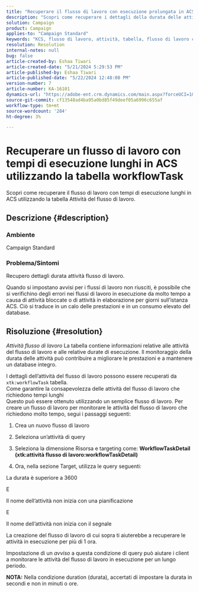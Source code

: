 ```yaml
---
title: "Recuperare il flusso di lavoro con esecuzione prolungata in ACS utilizzando la tabella workflowTask"
description: "Scopri come recuperare i dettagli della durata delle attività del flusso di lavoro."
solution: Campaign
product: Campaign
applies-to: "Campaign Standard"
keywords: "KCS, flusso di lavoro, attività, tabella, flusso di lavoro con esecuzione prolungata, prestazioni, ACS"
resolution: Resolution
internal-notes: null
bug: false
article-created-by: Eshaa Tiwari
article-created-date: "5/21/2024 5:29:53 PM"
article-published-by: Eshaa Tiwari
article-published-date: "5/22/2024 12:48:08 PM"
version-number: 7
article-number: KA-16101
dynamics-url: "https://adobe-ent.crm.dynamics.com/main.aspx?forceUCI=1&pagetype=entityrecord&etn=knowledgearticle&id=59ca2cba-9717-ef11-9f8a-6045bd006793"
source-git-commit: cf13548ad4ba95a0bd85f49deef05a6996c655af
workflow-type: tm+mt
source-wordcount: '284'
ht-degree: 3%

---
```


# Recuperare un flusso di lavoro con tempi di esecuzione lunghi in ACS utilizzando la tabella workflowTask


Scopri come recuperare il flusso di lavoro con tempi di esecuzione lunghi in ACS utilizzando la tabella Attività del flusso di lavoro.

## Descrizione {#description}


### <b>Ambiente</b>

Campaign Standard

### <b>Problema/Sintomi</b>

Recupero dettagli durata attività flusso di lavoro.

Quando si impostano avvisi per i flussi di lavoro non riusciti, è possibile che si verifichino degli errori nei flussi di lavoro in esecuzione da molto tempo a causa di attività bloccate o di attività in elaborazione per giorni sull’istanza ACS. Ciò si traduce in un calo delle prestazioni e in un consumo elevato del database.


## Risoluzione {#resolution}


*Attività flusso di lavoro* La tabella contiene informazioni relative alle attività del flusso di lavoro e alle relative durate di esecuzione. Il monitoraggio della durata delle attività può contribuire a migliorare le prestazioni e a mantenere un database integro.

I dettagli dell’attività del flusso di lavoro possono essere recuperati da `xtk:workflowTask` tabella.
<br>Come garantire la consapevolezza delle attività del flusso di lavoro che richiedono tempi lunghi<br>
Questo può essere ottenuto utilizzando un semplice flusso di lavoro. Per creare un flusso di lavoro per monitorare le attività del flusso di lavoro che richiedono molto tempo, segui i passaggi seguenti:

1. Crea un nuovo flusso di lavoro

2. Seleziona un’attività di query

3. Seleziona la dimensione Risorsa e targeting come: <b>WorkflowTaskDetail</b> <b>(xtk:attività flusso di lavoro:workflowTaskDetail)</b>

4. Ora, nella sezione Target, utilizza le query seguenti:

La durata è superiore a 3600

E

Il nome dell’attività non inizia con una pianificazione

E

Il nome dell’attività non inizia con il segnale



La creazione del flusso di lavoro di cui sopra ti aiuterebbe a recuperare le attività in esecuzione per più di 1 ora.

Impostazione di un *avviso* a questa condizione di query può aiutare i client a monitorare le attività del flusso di lavoro in esecuzione per un lungo periodo.

<b>NOTA:</b> Nella condizione duration (durata), accertati di impostare la durata in secondi e non in minuti o ore.
